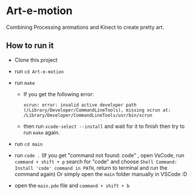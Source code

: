 # Art-e-motion

Combining Processing animations and Kinect to create pretty art.

## How to run it

- Clone this project
- run `cd Art-e-motion`
- run `make`

  - If you get the following error:

    `xcrun: error: invalid active developer path (/Library/Developer/CommandLineTools), missing xcrun at: /Library/Developer/CommandLineTools/usr/bin/xcrun`

  - then run `xcode-select --install` and wait for it to finish then try to run `make` again.

- run `cd main`
- run `code .` (If you get "command not found: code" , open VsCode, run `command + shift + p` search for "code" and
  choose `Shell Command: Install 'code' command in PATH`, return to terminal and run the command again)
  Or simply open the `main` folder manually in VSCode :D
- open the `main.pde` file and `command + shift + b`

